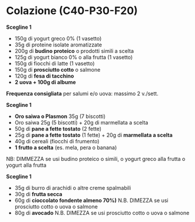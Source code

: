 # Colazione (C40-P30-F20)

**Scegline 1**

- 150g di yogurt greco 0% (1 vasetto)
- 35g di proteine isolate aromatizzate
- 200g di **budino proteico** o prodotti simili a scelta
- 125g di yogurt bianco 0% o alla frutta (1 vasetto)
- 150g di fiocchi di latte (1 vasetto)
- 150g di **prosciutto cotto** o salmone
- 120g di **fesa di tacchino**
- **2 uova + 100g di albume**

**Frequenza consigliata** per salumi e/o uova: massimo 2 v./sett.

**Scegline 1**

- **Oro saiwa o Plasmon** 35g (7 biscotti)
- Oro saiwa 25g (5 biscotti) + 20g di marmellata a scelta
- 50g di **pane a fette tostato** (2 fette)
- 25g di **pane a fette tostato** (1 fette) + 20g di **marmellata a scelta**
- 40g di cereali (fiocchi di frumento)
- **1 frutto a scelta** (es. mela, pera o banana)

NB: DIMMEZZA se usi budino proteico o simili, o yogurt greco alla frutta o yogurt alla frutta

**Scegline 1**

- 35g di burro di arachidi o altre creme spalmabili
- 30g di **frutta secca**
- 60g di **cioccolato fondente almeno 70%)** N.B. DIMEZZA se usi prosciutto cotto o uova o salmone
- 80g di **avocado** N.B. DIMEZZA se usi prosciutto cotto o uova o salmone

